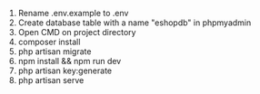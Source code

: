 1) Rename .env.example to .env
2) Create database table with a name "eshopdb" in phpmyadmin
3) Open CMD on project directory
4) composer install
5) php artisan migrate
6) npm install && npm run dev
7) php artisan key:generate
8) php artisan serve
